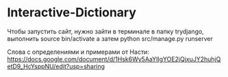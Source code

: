 # Interactive-Dictionary

Чтобы запустить сайт, нужно зайти в терминале в папку trydjango, выполнить source bin/activate а затем python src/manage.py runserver

Слова с определениями и примерами от Насти: https://docs.google.com/document/d/1Hsk6Wy5AaYlIgYOE2jQjxuJY2huhjQetD9_HcYsppNU/edit?usp=sharing
